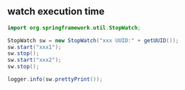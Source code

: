 ## watch execution time
```java
import org.springframework.util.StopWatch;

StopWatch sw = new StopWatch("xxx UUID:" + getUUID());
sw.start("xxx1");
sw.stop();
sw.start("xxx2");
sw.stop();

logger.info(sw.prettyPrint());

```
